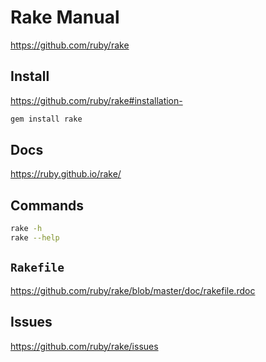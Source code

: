 # Rake Manual

<https://github.com/ruby/rake>

## Install

<https://github.com/ruby/rake#installation->

```bash
gem install rake
```

## Docs

<https://ruby.github.io/rake/>

## Commands

```bash
rake -h
rake --help
```

## `Rakefile`

<https://github.com/ruby/rake/blob/master/doc/rakefile.rdoc>

## Issues

<https://github.com/ruby/rake/issues>

